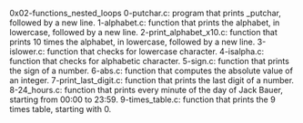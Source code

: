 0x02-functions_nested_loops
0-putchar.c: program that prints _putchar, followed by a new line.
1-alphabet.c: function that prints the alphabet, in lowercase, followed by a new line.
2-print_alphabet_x10.c:  function that prints 10 times the alphabet, in lowercase, followed by a new line.
3-islower.c: function that checks for lowercase character.
4-isalpha.c: function that checks for alphabetic character.
5-sign.c:  function that prints the sign of a number.
6-abs.c: function that computes the absolute value of an integer.
7-print_last_digit.c: function that prints the last digit of a number.
8-24_hours.c: function that prints every minute of the day of Jack Bauer, starting from 00:00 to 23:59.
9-times_table.c: function that prints the 9 times table, starting with 0.
